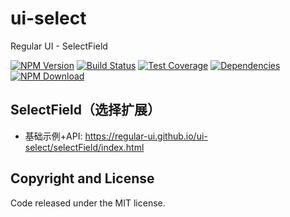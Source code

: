 # ui-select

Regular UI - SelectField

[![NPM Version][npm-img]][npm-url]
[![Build Status][travis-img]][travis-url]
[![Test Coverage][coveralls-img]][coveralls-url]
[![Dependencies][david-img]][david-url]
[![NPM Download][download-img]][download-url]

[npm-img]: http://img.shields.io/npm/v/rgui-ui-select.svg?style=flat-square
[npm-url]: http://npmjs.org/package/rgui-ui-select
[travis-img]: https://img.shields.io/travis/regular-ui/ui-select.svg?style=flat-square
[travis-url]: https://travis-ci.org/regular-ui/ui-select
[coveralls-img]: https://img.shields.io/coveralls/regular-ui/ui-select.svg?style=flat-square
[coveralls-url]: https://coveralls.io/r/regular-ui/ui-select
[david-img]: http://img.shields.io/david/regular-ui/ui-select.svg?style=flat-square
[david-url]: https://david-dm.org/regular-ui/ui-select
[download-img]: https://img.shields.io/npm/dm/rgui-ui-select.svg?style=flat-square
[download-url]: https://npmjs.org/package/rgui-ui-select

## SelectField（选择扩展）

- 基础示例+API: https://regular-ui.github.io/ui-select/selectField/index.html

## Copyright and License

Code released under the MIT license.
